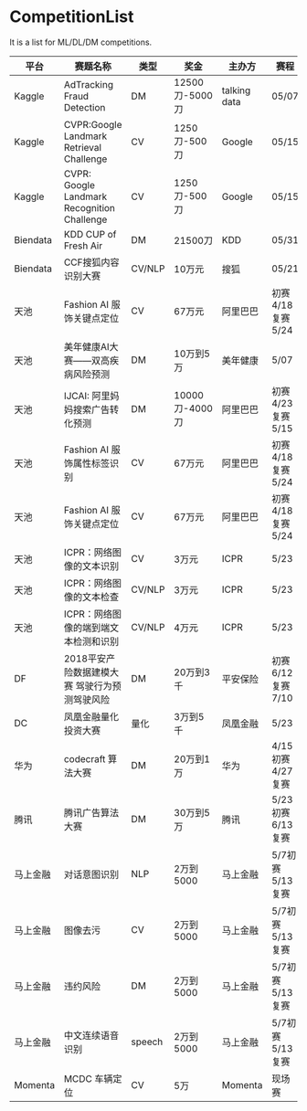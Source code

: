 # CompetitionList
It is a list for ML/DL/DM competitions. 

| 平台 | 赛题名称 | 类型 | 奖金 | 主办方 | 赛程 |
| -------- | ---------------------------------------- | ------ | ------------ | ------------ | ------------ |
| Kaggle | AdTracking Fraud Detection | DM | 12500刀-5000刀 | talking data | 05/07 |
| Kaggle | CVPR:Google Landmark Retrieval Challenge | CV | 1250刀-500刀 | Google | 05/15 |
| Kaggle | CVPR: Google Landmark Recognition Challenge | CV | 1250刀-500刀 | Google | 05/15 |
| Biendata | KDD CUP of Fresh Air | DM | 21500刀 | KDD | 05/31 |
| Biendata | CCF搜狐内容识别大赛 | CV/NLP | 10万元 | 搜狐 | 05/21 |
| 天池 | Fashion AI 服饰关键点定位 | CV | 67万元 | 阿里巴巴 | 初赛4/18复赛5/24 |
| 天池 | 美年健康AI大赛——双高疾病风险预测 | DM | 10万到5万 | 美年健康 | 5/07 |
| 天池 | IJCAI: 阿里妈妈搜索广告转化预测 | DM | 10000刀-4000刀 | 阿里巴巴 | 初赛4/23复赛5/15 |
| 天池 | Fashion AI 服饰属性标签识别 | CV | 67万元 | 阿里巴巴 | 初赛4/18复赛5/24 |
| 天池 | Fashion AI 服饰关键点定位 | CV | 67万元 | 阿里巴巴 | 初赛4/18复赛5/24 |
| 天池 | ICPR：网络图像的文本识别 | CV | 3万元 | ICPR | 5/23 |
| 天池 | ICPR：网络图像的文本检查 | CV/NLP | 3万元 | ICPR | 5/23 |
| 天池 | ICPR：网络图像的端到端文本检测和识别 | CV/NLP | 4万元 | ICPR | 5/23 |
| DF | 2018平安产险数据建模大赛 驾驶行为预测驾驶风险 | DM | 20万到3千 | 平安保险 | 初赛6/12复赛7/10 |
| DC | 凤凰金融量化投资大赛 | 量化 | 3万到5千 | 凤凰金融 | 5/23 |
| 华为 | codecraft 算法大赛 | DM | 20万到1万 | 华为 | 4/15初赛4/27复赛 |
| 腾讯 | 腾讯广告算法大赛 | DM | 30万到5万 | 腾讯 | 5/23初赛6/13复赛 |
| 马上金融 | 对话意图识别 | NLP | 2万到5000 | 马上金融 | 5/7初赛5/13复赛 |
| 马上金融 | 图像去污 | CV | 2万到5000 | 马上金融 | 5/7初赛5/13复赛 |
| 马上金融 | 违约风险 | DM | 2万到5000 | 马上金融 | 5/7初赛5/13复赛 |
| 马上金融 | 中文连续语音识别 | speech | 2万到5000 | 马上金融 | 5/7初赛5/13复赛 |
| Momenta | MCDC 车辆定位 | CV | 5万 | Momenta | 现场赛 | 

